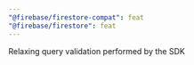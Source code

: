 ```yaml
---
"@firebase/firestore-compat": feat
"@firebase/firestore": feat
---
```


Relaxing query validation performed by the SDK
